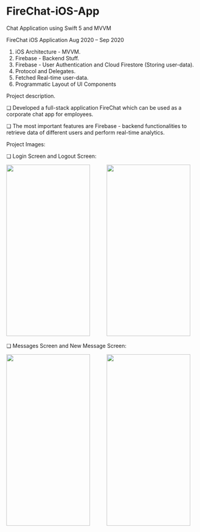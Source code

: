 # FireChat-iOS-App
Chat Application using Swift 5 and MVVM

FireChat iOS Application
Aug 2020 – Sep 2020

1. iOS Architecture - MVVM.
2. Firebase - Backend Stuff.
3. Firebase - User Authentication and Cloud Firestore (Storing user-data).
3. Protocol and Delegates.
4. Fetched Real-time user-data.
5. Programmatic Layout of UI Components

Project description.

❏ Developed a full-stack application FireChat which can be used as a corporate chat app for employees.

❏ The most important features are Firebase - backend functionalities to retrieve data of different users and perform real-time analytics.

Project Images:

❏ Login Screen and Logout Screen:

<img src="https://user-images.githubusercontent.com/61109207/127391731-7f2d0371-52dc-4ba3-a822-6534712ef648.png" width="220" height="450"> <img height="350" hspace="20"/><img src="https://user-images.githubusercontent.com/61109207/127394175-d9884573-1068-46e0-bb03-60d3dadaa325.png" width="220" height="450">

❏ Messages Screen and New Message Screen:

 <img src="https://user-images.githubusercontent.com/61109207/127395897-d3b80102-ba6a-4ff6-b689-b90d45ac0f47.png" width="220" height="450"> <img height="350" hspace="20"/><img src="https://user-images.githubusercontent.com/61109207/127396107-e8a732b2-b6c6-41d7-a9a7-47afbe471c72.png" width="220" height="450">




